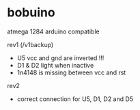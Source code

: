 # bobuino
atmega 1284 arduino compatible

rev1 (/v1backup)
- U5 vcc and gnd are inverted !!!
- D1 & D2 light when inactive
- 1n4148 is missing between vcc and rst

rev2 
- correct connection for U5, D1, D2 and D5
